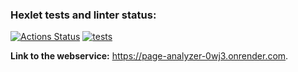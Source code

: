 ### Hexlet tests and linter status:
[![Actions Status](https://github.com/NikolaiProgramist/php-project-9/actions/workflows/hexlet-check.yml/badge.svg)](https://github.com/NikolaiProgramist/php-project-9/actions) [![tests](https://github.com/NikolaiProgramist/php-project-9/actions/workflows/tests-check.yml/badge.svg)](https://github.com/NikolaiProgramist/php-project-9/actions/workflows/tests-check.yml)

**Link to the webservice:** https://page-analyzer-0wj3.onrender.com.
